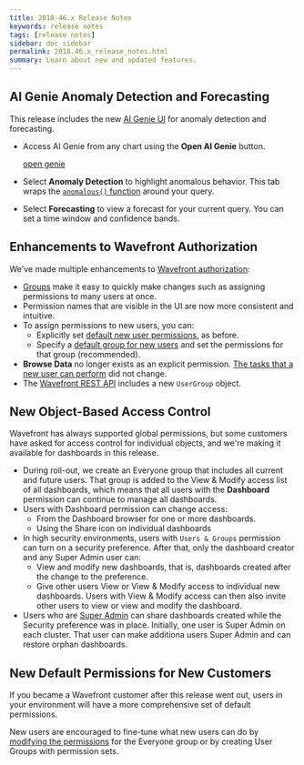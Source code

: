 ```yaml
---
title: 2018-46.x Release Notes
keywords: release notes
tags: [release notes]
sidebar: doc_sidebar
permalink: 2018.46.x_release_notes.html
summary: Learn about new and updated features.
---
```


## AI Genie Anomaly Detection and Forecasting

This release includes the new [AI Genie UI](ai_genie.html) for anomaly detection and forecasting.
* Access AI Genie from any chart using the **Open AI Genie** button.

  [open genie](images/open_ai_genie.png)
* Select **Anomaly Detection** to highlight anomalous behavior. This tab wraps the [`anomalous()` function](ts_anomalous.html) around your query.
* Select **Forecasting** to view a forecast for your current query. You can set a time window and confidence bands.

## Enhancements to Wavefront Authorization

We've made multiple enhancements to [Wavefront authorization](authorization.html):
* [Groups](users_groups.html) make it easy to quickly make changes such as assigning permissions to many users at once.
* Permission names that are visible in the UI are now more consistent and intuitive.
* To assign permissions to new users, you can:
  - Explicitly set [default new user permissions](users_groups.html#setting-default-permissions-for-new-users), as before.
  - Specify a [default group for new users](users_groups.html#setting-the-default-group-for-new-users) and set the permissions for that group (recommended).
* **Browse Data** no longer exists as an explicit permission. [The tasks that a new user can perform](users_groups.html#what-can-a-new-user-do) did not change.
* The [Wavefront REST API](wavefront_api.html) includes a new `UserGroup` object.

## New Object-Based Access Control

Wavefront has always supported global permissions, but some customers have asked for access control for individual objects, and we're making it available for dashboards in this release.
* During roll-out, we create an Everyone group that includes all current and future users. That group is added to the View & Modify access list of all dashboards, which means that all users with the **Dashboard**  permission can continue to manage all dashboards.
* Users with Dashboard permission can change access:
  - From the Dashboard browser for one or more dashboards.
  - Using the Share icon on individual dashboards
* In high security environments, users with `Users & Groups` permission can turn on a security preference. After that, only the dashboard creator and any Super Admin user can:
  - View and modify new dashboards, that is, dashboards created after the change to the preference.
  - Give other users View or View & Modify access to individual new dashboards.
  Users with View & Modify access can then also invite other users to view or view and modify the dashboard.
* Users who are [Super Admin](users_groups.html#who-is-super-admin) can share dashboards created while the Security preference was in place. Initially, one user is Super Admin on each cluster. That user can make additiona users Super Admin and can restore orphan dashboards.

## New Default Permissions for New Customers

If you became a Wavefront customer after this release went out, users in your environment will have a more comprehensive set of default permissions.

New users are encouraged to fine-tune what new users can do by [modifying the permissions](permissions.html#granting-and-revoking-permissions-for-groups) for the Everyone group or by creating User Groups with permission sets.
